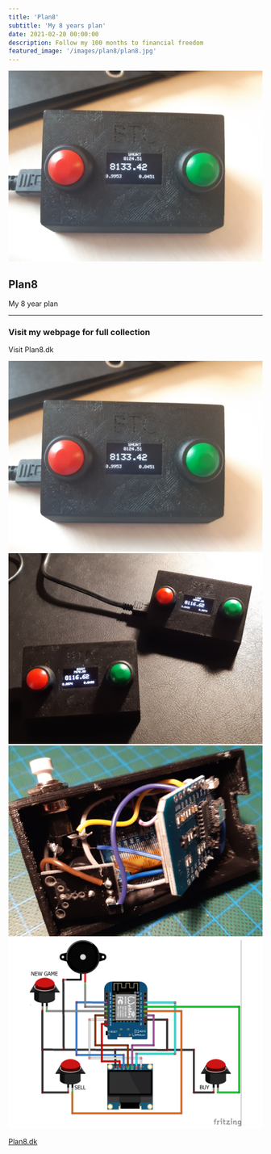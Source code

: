 ```yaml
---
title: 'Plan8'
subtitle: 'My 8 years plan'
date: 2021-02-20 00:00:00
description: Follow my 100 months to financial freedom
featured_image: '/images/plan8/plan8.jpg'
---
```


![](/images/ior/bitcoinbox_01.jpg)

## Plan8
My 8 year plan

---

### Visit my webpage for full collection
Visit Plan8.dk

<div class="gallery" data-columns="3">
	<img src="/images/ior/bitcoinbox_01.jpg">
	<img src="/images/ior/bitcoinbox_02.jpg">
	<img src="/images/ior/bitcoinbox_03.jpg">
	<img src="/images/ior/bitcoinbox_04.jpg">
</div>

<a href="https://srosendal.github.io/plan8/" class="button button--large">Plan8.dk</a>
